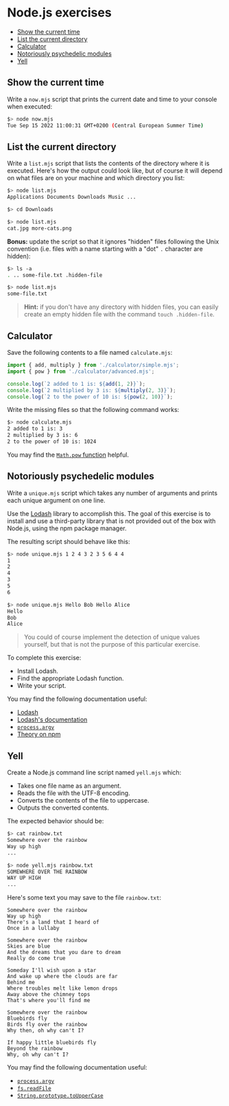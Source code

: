 # Node.js exercises

<!-- START doctoc generated TOC please keep comment here to allow auto update -->
<!-- DON'T EDIT THIS SECTION, INSTEAD RE-RUN doctoc TO UPDATE -->

- [Show the current time](#show-the-current-time)
- [List the current directory](#list-the-current-directory)
- [Calculator](#calculator)
- [Notoriously psychedelic modules](#notoriously-psychedelic-modules)
- [Yell](#yell)

<!-- END doctoc generated TOC please keep comment here to allow auto update -->



## Show the current time

Write a `now.mjs` script that prints the current date and time to your console
when executed:

```bash
$> node now.mjs
Tue Sep 15 2022 11:00:31 GMT+0200 (Central European Summer Time)
```



## List the current directory

Write a `list.mjs` script that lists the contents of the directory where it is
executed. Here's how the output could look like, but of course it will depend on
what files are on your machine and which directory you list:

```bash
$> node list.mjs
Applications Documents Downloads Music ...

$> cd Downloads

$> node list.mjs
cat.jpg more-cats.png
```

**Bonus:** update the script so that it ignores "hidden" files following the
Unix convention (i.e. files with a name starting with a "dot" `.` character are
hidden):

```bash
$> ls -a
. .. some-file.txt .hidden-file

$> node list.mjs
some-file.txt
```

> **Hint:** if you don't have any directory with hidden files, you can easily
> create an empty hidden file with the command `touch .hidden-file`.



## Calculator

Save the following contents to a file named `calculate.mjs`:

```js
import { add, multiply } from './calculator/simple.mjs';
import { pow } from './calculator/advanced.mjs';

console.log(`2 added to 1 is: ${add(1, 2)}`);
console.log(`2 multiplied by 3 is: ${multiply(2, 3)}`);
console.log(`2 to the power of 10 is: ${pow(2, 10)}`);
```

Write the missing files so that the following command works:

```bash
$> node calculate.mjs
2 added to 1 is: 3
2 multiplied by 3 is: 6
2 to the power of 10 is: 1024
```

You may find the [`Math.pow`
function](https://developer.mozilla.org/en-US/docs/Web/JavaScript/Reference/Global_Objects/Math/pow)
helpful.



## Notoriously psychedelic modules

Write a `unique.mjs` script which takes any number of arguments and prints each
unique argument on one line.

Use the [Lodash](https://lodash.com) library to accomplish this. The goal of
this exercise is to install and use a third-party library that is not provided
out of the box with Node.js, using the npm package manager.

The resulting script should behave like this:

```bash
$> node unique.mjs 1 2 4 3 2 3 5 6 4 4
1
2
4
3
5
6

$> node unique.mjs Hello Bob Hello Alice
Hello
Bob
Alice
```

> You could of course implement the detection of unique values yourself, but
> that is not the purpose of this particular exercise.

To complete this exercise:

* Install Lodash.
* Find the appropriate Lodash function.
* Write your script.

You may find the following documentation useful:

* [Lodash](https://lodash.com)
* [Lodash's documentation](https://lodash.com/docs/4.17.15)
* [`process.argv`](https://nodejs.org/api/process.html#process_process_argv)
* [Theory on npm](https://mediacomem.github.io/comem-archioweb/2023-2024/subjects/npm/?home=MediaComem%2Fcomem-archioweb%23readme#1)



## Yell

Create a Node.js command line script named `yell.mjs` which:

* Takes one file name as an argument.
* Reads the file with the UTF-8 encoding.
* Converts the contents of the file to uppercase.
* Outputs the converted contents.

The expected behavior should be:

```bash
$> cat rainbow.txt
Somewhere over the rainbow
Way up high
...

$> node yell.mjs rainbow.txt
SOMEWHERE OVER THE RAINBOW
WAY UP HIGH
...
```

Here's some text you may save to the file `rainbow.txt`:

```
Somewhere over the rainbow
Way up high
There's a land that I heard of
Once in a lullaby

Somewhere over the rainbow
Skies are blue
And the dreams that you dare to dream
Really do come true

Someday I'll wish upon a star
And wake up where the clouds are far
Behind me
Where troubles melt like lemon drops
Away above the chimney tops
That's where you'll find me

Somewhere over the rainbow
Bluebirds fly
Birds fly over the rainbow
Why then, oh why can't I?

If happy little bluebirds fly
Beyond the rainbow
Why, oh why can't I?
```

You may find the following documentation useful:

* [`process.argv`](https://nodejs.org/api/process.html#process_process_argv)
* [`fs.readFile`](https://nodejs.org/api/fs.html#fs_fs_readfile_path_options_callback)
* [`String.prototype.toUpperCase`](https://developer.mozilla.org/en-US/docs/Web/JavaScript/Reference/Global_Objects/String/toUpperCase)
